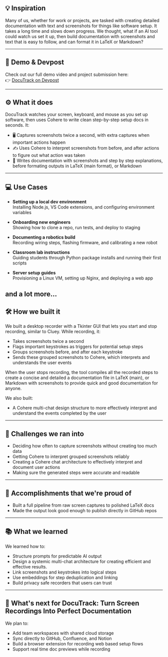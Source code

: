 ## 💡 Inspiration  
Many of us, whether for work or projects, are tasked with creating detailed documentation with text and screenshots for things like software setup. It takes a long time and slows down progress. We thought, what if an AI tool could watch us set it up, then build documentation with screenshots and text that is easy to follow, and can format it in LaTeX or Markdown?

---

## 🎥 Demo & Devpost  
Check out our full demo video and project submission here:  
👉 [DocuTrack on Devpost](https://devpost.com/software/docutrack-turn-screen-recordings-into-perfect-documentation?ref_content=user-portfolio&ref_feature=in_progress)

---

## ⚙️ What it does  
DocuTrack watches your screen, keyboard, and mouse as you set up software, then uses Cohere to write clean step-by-step setup docs in seconds. It:  
- 🖥️ Captures screenshots twice a second, with extra captures when important actions happen  
- ✍️ Uses Cohere to interpret screenshots from before, and after actions to figure out what action was taken  
- 📄 Writes documentation with screenshots and step by step explanations, before formating outputs in LaTeX (main format), or Markdown  

---
## 💻 Use Cases
- **Setting up a local dev environment**  
  Installing Node.js, VS Code extensions, and configuring environment variables

- **Onboarding new engineers**  
  Showing how to clone a repo, run tests, and deploy to staging

- **Documenting a robotics build**  
  Recording wiring steps, flashing firmware, and calibrating a new robot

- **Classroom lab instructions**  
  Guiding students through Python package installs and running their first scripts

- **Server setup guides**  
  Provisioning a Linux VM, setting up Nginx, and deploying a web app

and a lot more...
--
## 🛠️ How we built it  
We built a desktop recorder with a Tkinter GUI that lets you start and stop recording, similar to Cluey. While recording, it:  
- Takes screenshots twice a second  
- Flags important keystrokes as triggers for potential setup steps  
- Groups screenshots before, and after each keystroke  
- Sends these grouped screenshots to Cohere, which interprets and understands the user events

When the user stops recording, the tool compiles all the recorded steps to create a concise and detailed a documentation file in LaTeX (main), or Markdown with screenshots to provide quick and good documentation for anyone.

We also built:  
- A Cohere multi-chat design structure to more effectively interpret and understand the events completed by the user

---

## 🧩 Challenges we ran into  
- Deciding how often to capture screenshots without creating too much data  
- Getting Cohere to interpret grouped screenshots reliably  
- Creating a Cohere chat architecture to effectively interpret and document user actions
- Making sure the generated steps were accurate and readable  

---

## 🏅 Accomplishments that we're proud of  
- Built a full pipeline from raw screen captures to polished LaTeX docs  
- Made the output look good enough to publish directly in GitHub repos  

---

## 📚 What we learned  
We learned how to:  
- Structure prompts for predictable AI output  
- Design a systemic multi-chat architecture for creating efficient and effective results.
- Link screenshots and keystrokes into logical steps  
- Use embeddings for step deduplication and linking  
- Build privacy safe recorders that users can trust  

---

## 🚀 What's next for DocuTrack: Turn Screen Recordings Into Perfect Documentation  
We plan to:  
- Add team workspaces with shared cloud storage  
- Sync directly to GitHub, Confluence, and Notion  
- Build a browser extension for recording web based setup flows  
- Support real time doc previews while recording  
